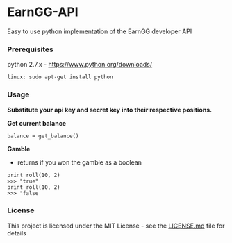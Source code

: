 # EarnGG-API

Easy to use python implementation of the EarnGG developer API

### Prerequisites

python 2.7.x - https://www.python.org/downloads/

```
linux: sudo apt-get install python
```
### Usage
**Substitute your api key and secret key into their respective positions.**

**Get current balance**
```
balance = get_balance()
```

**Gamble**
- returns if you won the gamble as a boolean

```
print roll(10, 2)
>>> "true"
print roll(10, 2)
>>> "false
```

### License

This project is licensed under the MIT License - see the [LICENSE.md](LICENSE.md) file for details
